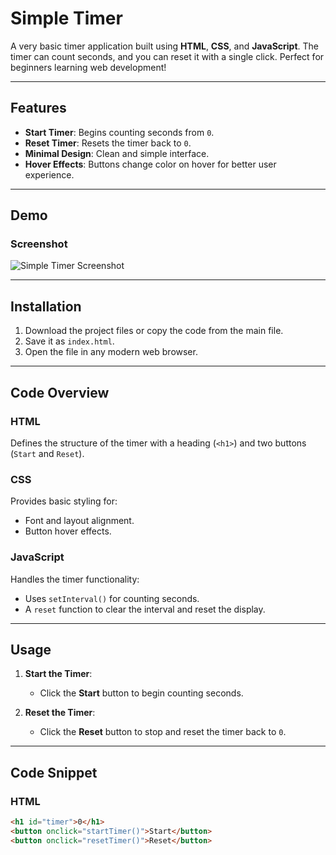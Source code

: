 # Simple Timer

A very basic timer application built using **HTML**, **CSS**, and **JavaScript**. The timer can count seconds, and you can reset it with a single click. Perfect for beginners learning web development!

---

## Features

- **Start Timer**: Begins counting seconds from `0`.
- **Reset Timer**: Resets the timer back to `0`.
- **Minimal Design**: Clean and simple interface.
- **Hover Effects**: Buttons change color on hover for better user experience.

---

## Demo

### Screenshot
![Simple Timer Screenshot](https://via.placeholder.com/800x400?text=Simple+Timer+Screenshot)

---

## Installation

1. Download the project files or copy the code from the main file.
2. Save it as `index.html`.
3. Open the file in any modern web browser.

---

## Code Overview

### **HTML**
Defines the structure of the timer with a heading (`<h1>`) and two buttons (`Start` and `Reset`).

### **CSS**
Provides basic styling for:
- Font and layout alignment.
- Button hover effects.

### **JavaScript**
Handles the timer functionality:
- Uses `setInterval()` for counting seconds.
- A `reset` function to clear the interval and reset the display.

---

## Usage

1. **Start the Timer**:
   - Click the **Start** button to begin counting seconds.

2. **Reset the Timer**:
   - Click the **Reset** button to stop and reset the timer back to `0`.

---

## Code Snippet

### HTML
```html
<h1 id="timer">0</h1>
<button onclick="startTimer()">Start</button>
<button onclick="resetTimer()">Reset</button>
